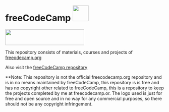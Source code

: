 # freeCodeCamp    <img src="https://design-style-guide.freecodecamp.org/downloads/fcc_primary_small.jpg" width=50px height=50px>

<img src="https://design-style-guide.freecodecamp.org/downloads/fcc_primary_large.jpg" width=250px height=50px>


This repository consists of materials, courses and projects of <a href="https://www.freecodecamp.org">freeodecamp.org</a>

Also visit the  <a href="https://github.com/freeCodeCamp">freeCodeCamp repository</a>

**Note: This repository is not the official freecodecamp.org repository and is in no means maintained by freeCodeCamp, this repository is is free and has no copyright other related to freeCodeCamp, this is a repository to keep the projects completed by me at freecodecamp.or. The logo used is just for free and open source and in no way for any commercial purposes, so there should not be any copyright infringement.
